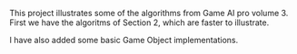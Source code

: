 ﻿This project illustrates some of the algorithms from Game AI pro volume 3. 
First we have the algoritms of Section 2, which are faster to illustrate. 

I have also added some basic Game Object implementations. 
